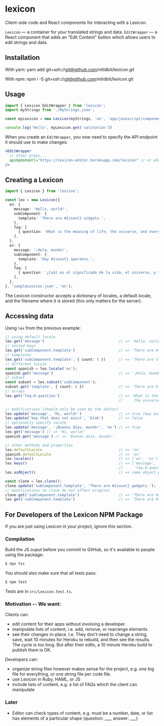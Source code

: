 lexicon
=======

Client-side code and React components for interacting with a Lexicon.

`Lexicon` — a container for your translated strings and data.
`EditWrapper` — a React component that adds an "Edit Content" button which allows users to edit strings and data.

## Installation

With yarn:
  yarn add git+ssh://git@github.com/nitidbit/lexicon.git

With npm:
  npm i -S git+ssh://git@github.com/nitidbit/lexicon.git

## Usage

```ts
import { Lexicon EditWrapper } from 'lexicon';
import myStrings from './MyStrings.json';

const myLexicon = new Lexicon(myStrings, 'en', 'app/javascript/components/MyStrings.json');

console.log('Hello', myLexicon.get('salutation'))
```

When you create an `EditWrapper`, you now need to specify the API endpoint it should use to make changes:

```jsx
<EditWrapper
  // other props...
  apiUpdateUrl="https://lexicon-editor.herokuapp.com/lexicon" // or whatever the correct URL is
/>
```

Creating a Lexicon
------------------

```ts
import { Lexicon } from 'lexicon';

const lex = new Lexicon({
  en: {
    message: 'Hello, world!',
    subComponent: {
      template: 'There are #{count} widgets.',
    },
    faq: [
      { question: 'What is the meaning of life, the universe, and everything?', answer: '42' },
    ],
  },
  es: {
    message: '¡Hola, mundo!',
    subComponent: {
      template: 'Hay #{count} aparatos.',
    },
    faq: [
      { question: '¿Cuál es el significado de la vida, el universo, y todo?', answer: '42' },
    ],
  },
}, 'sampleLexicon.json', 'en');
```

The Lexicon constructor accepts a dictionary of locales, a default locale, and the filename where it is stored (this only matters for the server).

Accessing data
--------------

Using `lex` from the previous example:

```ts
// using default locale
lex.get('message')                                  // => 'Hello, world!'
// nested keys
lex.get('subComponent.template')                    // => 'There are #{count} widgets.'
// templates
lex.get('subComponent.template', { count: 5 })      // => 'There are 5 widgets.'
// different locale
const spanish = lex.locale('es');
spanish.get('message')                              // => '¡Hola, mundo!'
// subset
const subset = lex.subset('subComponent');
subset.get('template', { count: 6 })                // => 'There are 6 widgets.'
// arrays
lex.get('faq.0.question')                           // => 'What is the meaning of life,
                                                    //     the universe, and everything?'

// modifications (should only be used by the editor)
lex.update('message', 'Hi, world!')                 // => true (key exists)
lex.update('key that does not exist', 'blah')       // => false
// optionally specify locale
lex.update('message', '¡Buenos días, mundo!', 'es') // => true
lex.get('message') // => 'Hi, world!'
spanish.get('message') // => 'Buenos días, mundo!'

// other methods and properties
lex.defaultLocale                                   // => 'en'
spanish.defaultLocale                               // => 'es'
lex.locales()                                       // => ['en', 'es']
lex.keys()                                          // => ['message', 'subComponent.template',
                                                    //     'faq.0.question', 'faq.0.answer']
lex.asObject()                                      // => same object passed into constructor

const clone = lex.clone();
clone.update('subComponent.template', 'There are #{count} gadgets.');
// modifications to clone do not affect original
clone.get('subComponent.template')                  // => 'There are #{count} gadgets.'
lex.get('subComponent.template')                    // => 'There are #{count} widgets.'
```


## For Developers of the Lexicon NPM Package
If you are just using Lexicon in your project, ignore this section.

### Compilation

Build the JS ouput before you commit to GitHub, so it's available to people using the package:

```sh
$ npx tsc
```

You should also make sure that all tests pass:

```sh
$ npm test
```

Tests are in `src/Lexicon.test.ts`.


### Motivation -- We want:

Clients can:
- edit content for their apps without involving a developer.
- manipulate lists of content, i.e. add, remove, or rearrange elements.
- see their changes in-place. I.e. They don't need to change a string, save, wait 10
  minutes for Heroku to rebuild, and then see the results. The cycle is too long. But after their
  edits, a 10 minute Heroku build to publish them is OK.

Developers can:
- organize string files however makes sense for the project, e.g. one big file for
  everything, or one string file per code file.
- use Lexicon in Ruby, HAML, or JS
- include lists of content, e.g. a list of FAQs which the client can manipulate


### Later

- Editor can check types of content, e.g. must be a number, date, or list has elements of a
  particular shape {question: ___, answer: ___}

